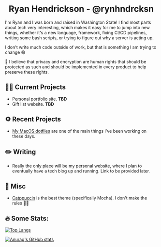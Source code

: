 <div align="center">
  <h1>Ryan Hendrickson - @rynhndrcksn</h1>
</div>

I'm Ryan and I was born and raised in Washington State! I find most parts about tech very interesting, which makes it easy for me to jump into new things, whether it's a new language, framework, fixing CI/CD pipelines, writing some bash scripts, or trying to figure out why a server is acting up. 

I don't write much code outside of work, but that is something I am trying to change 😅

:speech_balloon: I believe that privacy and encryption are human rights that should be protected as such and should be implemented in every product to help preserve these rights.

## 👨‍💻 Current Projects
- Personal portfolio site. **TBD**
- Gift list website. **TBD**

## ⚙ Recent Projects
- [My MacOS dotfiles](https://github.com/rynhndrcksn/dotfiles-macos) are one of the main things I've been working on these days.

## ✏️ Writing
- Really the only place will be my personal website, where I plan to eventually have a tech blog up and running. Link to be provided later.

## 🌌 Misc
- [Catppuccin](https://github.com/catppuccin/catppuccin) is the best theme (specifically Mocha). I don't make the rules 🤷‍♂️

## :fire: Some Stats:
[![Top Langs](https://github-readme-stats.vercel.app/api/top-langs/?username=TahomaTech&layout=compact&theme=github_dark)](https://github.com/anuraghazra/github-readme-stats)

[![Anurag's GitHub stats](https://github-readme-stats.vercel.app/api?username=TahomaTech&count_private=true&show_icons=true&theme=github_dark)](https://github.com/anuraghazra/github-readme-stats)
